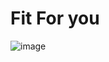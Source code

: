 # Fit For you
![image](https://github.com/user-attachments/assets/d8e9a098-cc1f-45ff-8f06-c00a17909643)
